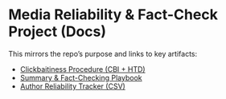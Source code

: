 # Media Reliability & Fact-Check Project (Docs)

This mirrors the repo’s purpose and links to key artifacts:

- [Clickbaitiness Procedure (CBI + HTD)](../procedures/clickbaitiness_cbi_htd.md)
- [Summary & Fact-Checking Playbook](../procedures/summary_factcheck_playbook.md)
- [Author Reliability Tracker (CSV)](../tracker/author_reliability.csv)
